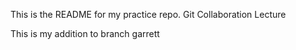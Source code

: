 This is the README for my practice repo. Git Collaboration Lecture

This is my addition to branch garrett